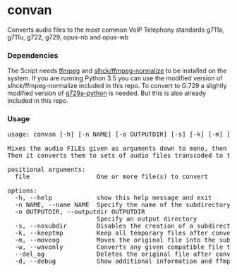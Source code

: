 # convan
Converts audio files to the most common VoIP Telephony standards g711a, g711u, g722, g729, opus-nb and opus-wb

### Dependencies
The Script needs [ffmpeg](https://github.com/FFmpeg/FFmpeg) and [slhck/ffmpeg-normalize](https://github.com/slhck/ffmpeg-normalize) to be installed on the system.
If you are running Python 3.5 you can use the modified version of slhck/ffmpeg-normalize included in this repo.
To convert to G.729 a slightly modified version of [g729a-python](https://github.com/AlexIII/g729a-python/tree/master) is needed. But this is also already included in this repo.

### Usage
<pre>
usage: convan [-h] [-n NAME] [-o OUTPUTDIR] [-s] [-k] [-m] [-w] [--del_og] [-d] file [file ...]

Mixes the audio FILEs given as arguments down to mono, then normalizes them (if -m is not specified).
Then it converts them to sets of audio files transcoded to the most common VoIP Telephony standards g711a, g711u, g722, g729, opus-nb and opus-wb.

positional arguments:
  file                  One or more file(s) to convert

options:
  -h, --help            show this help message and exit
  -n NAME, --name NAME  Specify the name of the subdirectory and audio files
  -o OUTPUTDIR, --outputdir OUTPUTDIR
                        Specify an output directory
  -s, --nosubdir        Disables the creation of a subdirectory; incompatible with -m
  -k, --keeptmp         Keep all temporary files after conversion
  -m, --moveog          Moves the original file into the subdirectory; incompatible with -s
  -w, --wavonly         Converts any given compatible file to a WAV file only
  --del_og              Deletes the original file after conversion
  -d, --debug           Show additional information and ffmpeg output
</pre>

